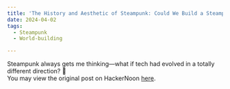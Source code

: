 ```yaml
---
title: 'The History and Aesthetic of Steampunk: Could We Build a Steampunk World?'
date: 2024-04-02
tags:
  - Steampunk
  - World-building

---
```


Steampunk always gets me thinking—what if tech had evolved in a totally different direction? 🔩 <br> You may view the original post on HackerNoon [here]([https://hackernoon.com/a-brief-history-of-open-source](https://hackernoon.com/the-history-and-aesthetic-of-steampunk-could-we-build-a-steampunk-world)).
